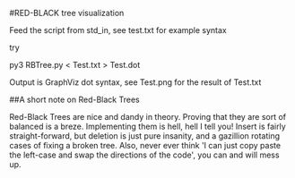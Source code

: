 #RED-BLACK tree visualization

Feed the script from std_in, see test.txt for example syntax

try

py3 RBTree.py < Test.txt > Test.dot

Output is GraphViz dot syntax, see Test.png for the result of Test.txt

##A short note on Red-Black Trees

Red-Black Trees are nice and dandy in theory. Proving that they are sort of balanced is a breze.
Implementing them is hell, hell I tell you!
Insert is fairly straight-forward, but deletion is just pure insanity, and a gazillion rotating cases of fixing a broken tree. 
Also, never ever think 'I can just copy paste the left-case and swap the directions of the code', you can and will mess up.